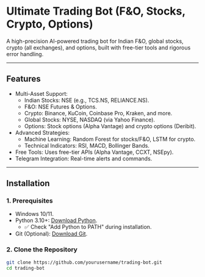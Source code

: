 # Ultimate Trading Bot (F&O, Stocks, Crypto, Options)

A high-precision AI-powered trading bot for Indian F&O, global stocks, crypto (all exchanges), and options, built with free-tier tools and rigorous error handling.

---

## Features
- Multi-Asset Support:
  - Indian Stocks: NSE (e.g., TCS.NS, RELIANCE.NS).
  - F&O: NSE Futures & Options.
  - Crypto: Binance, KuCoin, Coinbase Pro, Kraken, and more.
  - Global Stocks: NYSE, NASDAQ (via Yahoo Finance).
  - Options: Stock options (Alpha Vantage) and crypto options (Deribit).
- Advanced Strategies:
  - Machine Learning: Random Forest for stocks/F&O, LSTM for crypto.
  - Technical Indicators: RSI, MACD, Bollinger Bands.
- Free Tools: Uses free-tier APIs (Alpha Vantage, CCXT, NSEpy).
- Telegram Integration: Real-time alerts and commands.

---

## Installation

### 1. Prerequisites
- Windows 10/11.
- Python 3.10+: [Download Python](https://www.python.org/downloads/).
  - ✅ Check "Add Python to PATH" during installation.
- Git (Optional): [Download Git](https://git-scm.com/download/win).

### 2. Clone the Repository
```bash
git clone https://github.com/yourusername/trading-bot.git
cd trading-bot